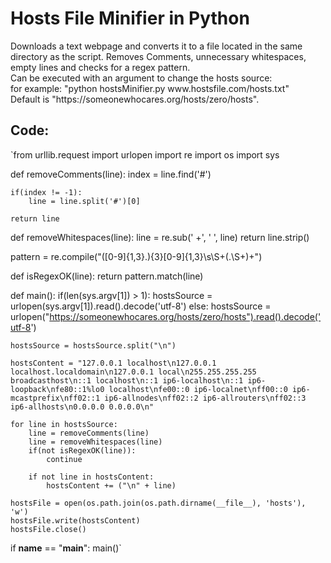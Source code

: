 <h1>Hosts File Minifier in Python</h1>
Downloads a text webpage and converts it to a file located in the same directory as the script. Removes Comments, unnecessary whitespaces, empty lines and checks for a regex pattern.<br>
Can be executed with an argument to change the hosts source:<br>
for example: "python hostsMinifier.py www.hostsfile.com/hosts.txt"<br>
Default is "https://someonewhocares.org/hosts/zero/hosts".

<h2>Code:</h2>
`from urllib.request import urlopen
import re
import os
import sys

def removeComments(line):
    index = line.find('#')

    if(index != -1):
        line = line.split('#')[0]

    return line

def removeWhitespaces(line):
    line = re.sub(' +', ' ', line)
    return line.strip()

pattern = re.compile("([0-9]{1,3}\.){3}[0-9]{1,3}\s\S+(\.\S+)+")

def isRegexOK(line):
    return pattern.match(line)

def main():
    if(len(sys.argv[1]) > 1):
        hostsSource = urlopen(sys.argv[1]).read().decode('utf-8')
    else:
        hostsSource = urlopen("https://someonewhocares.org/hosts/zero/hosts").read().decode('utf-8')

    hostsSource = hostsSource.split("\n")

    hostsContent = "127.0.0.1 localhost\n127.0.0.1 localhost.localdomain\n127.0.0.1 local\n255.255.255.255 broadcasthost\n::1 localhost\n::1 ip6-localhost\n::1 ip6-loopback\nfe80::1%lo0 localhost\nfe00::0 ip6-localnet\nff00::0 ip6-mcastprefix\nff02::1 ip6-allnodes\nff02::2 ip6-allrouters\nff02::3 ip6-allhosts\n0.0.0.0 0.0.0.0\n"

    for line in hostsSource:
        line = removeComments(line)
        line = removeWhitespaces(line)
        if(not isRegexOK(line)):
            continue
        
        if not line in hostsContent:
            hostsContent += ("\n" + line)

    hostsFile = open(os.path.join(os.path.dirname(__file__), 'hosts'), 'w')
    hostsFile.write(hostsContent)
    hostsFile.close()

if __name__ == "__main__":
    main()`
